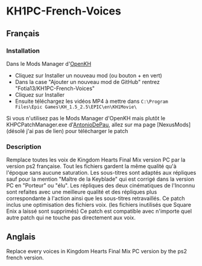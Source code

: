 # KH1PC-French-Voices
## Français
### Installation
 Dans le Mods Manager d'[OpenKH](https://github.com/OpenKH/OpenKh/releases)
 - Cliquez sur Installer un nouveau mod (ou bouton + en vert)
 - Dans la case "Ajouter un nouveau mod de GitHub" rentrez "Fotia13/KH1PC-French-Voices"
 - Cliquez sur Installer
 - Ensuite téléchargez les vidéos MP4 à mettre dans `C:\Program Files\Epic Games\KH_1.5_2.5\EPIC\en\KH1Movie\`
 
 Si vous n'utilisez pas le Mods Manager d'OpenKH mais plutôt le KHPCPatchManager.exe d'[AntonioDePau](https://github.com/AntonioDePau/KHPCPatchManager/releases), allez sur ma page [NexusMods](désolé j'ai pas de lien) pour télécharger le patch

### Description
 Remplace toutes les voix de Kingdom Hearts Final Mix version PC par la version ps2 française.
 Tout les fichiers gardent la même qualité qu'à l'époque sans aucune saturation.
 Les sous-titres sont adaptés aux répliques sauf pour la mention "Maître de la Keyblade" qui est corrigé dans la version PC en "Porteur" ou "élu".
 Les répliques des deux cinématiques de l'Inconnu sont refaites avec une meilleure qualité et des répliques plus correspondante à l'action ainsi que les sous-titres retravaillés.
 Ce patch inclus une optimisation des fichiers voix. (les fichiers inutilisés que Square Enix a laissé sont supprimés)
 Ce patch est compatible avec n'importe quel autre patch qui ne touche pas directement aux voix.
 
## Anglais
 Replace every voices in Kingdom Hearts Final Mix PC version by the ps2 french version.
